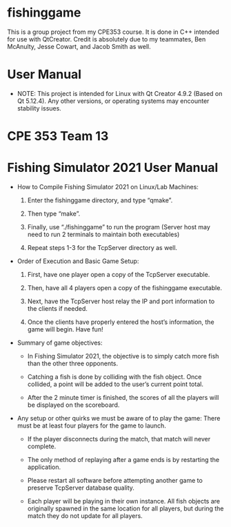 # fishinggame
This is a group project from my CPE353 course. It is done in C++ intended for use with QtCreator. 
Credit is absolutely due to my teammates, Ben McAnulty, Jesse Cowart, and Jacob Smith as well.

# User Manual
- NOTE: This project is intended for Linux with Qt Creator 4.9.2 (Based on Qt 5.12.4). Any other versions, or operating systems may encounter stability issues. 

# CPE 353 Team 13 
# Fishing Simulator 2021 User Manual

- How to Compile Fishing Simulator 2021 on Linux/Lab Machines:

    1. Enter the fishinggame directory, and type “qmake”.

    2. Then type “make”.

    3. Finally, use “./fishinggame” to run the program (Server host may need to run 2 terminals to maintain both executables)

    4. Repeat steps 1-3 for the TcpServer directory as well.
  
- Order of Execution and Basic Game Setup:

    1. First, have one player open a copy of the TcpServer executable.

    2. Then, have all 4 players open a copy of the fishinggame executable. 

    3. Next, have the TcpServer host relay the IP and port information to the clients if needed.

    4. Once the clients have properly entered the host’s information, the game will begin. Have fun! 
  
- Summary of game objectives:

    + In Fishing Simulator 2021, the objective is to simply catch more fish than the other three opponents.

    + Catching a fish is done by colliding with the fish object. Once collided, a point will be added to the user’s current point total.

    + After the 2 minute timer is finished, the scores of all the players will be displayed on the scoreboard.
  
- Any setup or other quirks we must be aware of to play the game:
    There must be at least four players for the game to launch.
    
    + If the player disconnects during the match, that match will never complete.
    
    + The only method of replaying after a game ends is by restarting the application.
    
    + Please restart all software before attempting another game to preserve TcpServer database quality. 
    
    + Each player will be playing in their own instance. All fish objects are originally spawned in the same location for all players, but during the match they do not update for all players.

